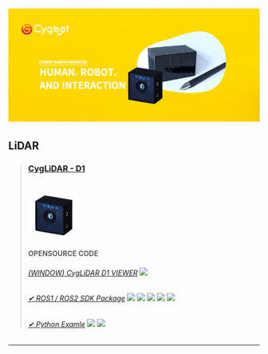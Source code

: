 <h1 align="center">
  <img src="img/brand.png" width="800"/>
</h1>

## LiDAR 
>### [CygLiDAR - D1](https://github.com/CygLiDAR-ROS)
><h1 align="left">
>  <img src="img/D1_IMAGE.png" width="100"/>
></h1>
>
> #### OPENSOURCE CODE
>
> ###### [(WINDOW) CygLiDAR D1 VIEWER](https://www.cygbot.com/downloads) <img src="https://img.shields.io/badge/C Sharp-239120?style=flat-square&logo=csharp&logoColor=white"/>
>
> ###### [✔ ROS1 / ROS2 SDK Package](https://github.com/CygLiDAR-ROS/cyglidar_d1) <img src="https://img.shields.io/badge/C++-00599C?style=flat-square&logo=cplusplus&logoColor=white"/>  <img src="https://img.shields.io/badge/ROS1/ROS2-22314E?style=flat-square&logo=ros&logoColor=white"/>  <img src="https://img.shields.io/badge/Ubuntu-E95420?style=flat-square&logo=ubuntu&logoColor=white"/>  <img src="https://img.shields.io/badge/Linux-FCC624?style=flat-square&logo=linux&logoColor=white"/>  <img src="https://img.shields.io/badge/Window-0078D6?style=flat-square&logo=windows&logoColor=white"/>  
> 
> ###### [✔ Python Examle](https://github.com/CygLiDAR-ROS/cyglidarPython) <img src="https://img.shields.io/badge/Python-3776AB?style=flat-square&logo=python&logoColor=white"/>  <img src="https://img.shields.io/badge/Raspberry Pi-A22846?style=flat-square&logo=raspberrypi&logoColor=white"/>
------------------------
